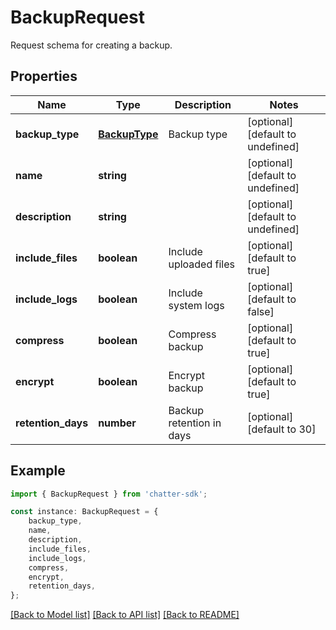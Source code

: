 # BackupRequest

Request schema for creating a backup.

## Properties

Name | Type | Description | Notes
------------ | ------------- | ------------- | -------------
**backup_type** | [**BackupType**](BackupType.md) | Backup type | [optional] [default to undefined]
**name** | **string** |  | [optional] [default to undefined]
**description** | **string** |  | [optional] [default to undefined]
**include_files** | **boolean** | Include uploaded files | [optional] [default to true]
**include_logs** | **boolean** | Include system logs | [optional] [default to false]
**compress** | **boolean** | Compress backup | [optional] [default to true]
**encrypt** | **boolean** | Encrypt backup | [optional] [default to true]
**retention_days** | **number** | Backup retention in days | [optional] [default to 30]

## Example

```typescript
import { BackupRequest } from 'chatter-sdk';

const instance: BackupRequest = {
    backup_type,
    name,
    description,
    include_files,
    include_logs,
    compress,
    encrypt,
    retention_days,
};
```

[[Back to Model list]](../README.md#documentation-for-models) [[Back to API list]](../README.md#documentation-for-api-endpoints) [[Back to README]](../README.md)
